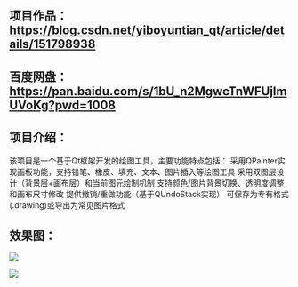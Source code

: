 ## 项目作品：https://blog.csdn.net/yiboyuntian_qt/article/details/151798938



## 百度网盘：https://pan.baidu.com/s/1bU_n2MgwcTnWFUjImUVoKg?pwd=1008



## 项目介绍：

该项目是一个基于Qt框架开发的绘图工具，主要功能特点包括： 采用QPainter实现画板功能，支持铅笔、橡皮、填充、文本、图片插入等绘图工具 采用双图层设计（背景层+画布层）和当前图元绘制机制 支持颜色/图片背景切换、透明度调整和画布尺寸修改 提供撤销/重做功能（基于QUndoStack实现） 可保存为专有格式(.drawing)或导出为常见图片格式

## 效果图：

![](https://i-blog.csdnimg.cn/direct/99e76882259148ab8d1b672b861719e7.png)

![](https://i-blog.csdnimg.cn/direct/5ef59596b0fb45bdafe2c74b33d0786f.gif)

